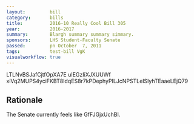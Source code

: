```yaml
---
layout:         bill
category:       bills
title:          2016-10 Really Cool Bill 305
year:           2016-2017
summary:        Blargh summary summary simmary.
sponsors:       LHS Student-Faculty Senate
passed:         pn October  7, 2011
tags:           test-bill VgK
visualworkflow: true
---
```



LTLNvBSJafCjtfOpXA7E uIEGzIiXJXUUWf xiVq2MUPS4yciFKBT8IdqES8r7kPDephyPILJcNPSTLeISlyhTEaaeLEjQ79 




Rationale
---------
The Senate currently feels like GfFJGjxUchBI.
